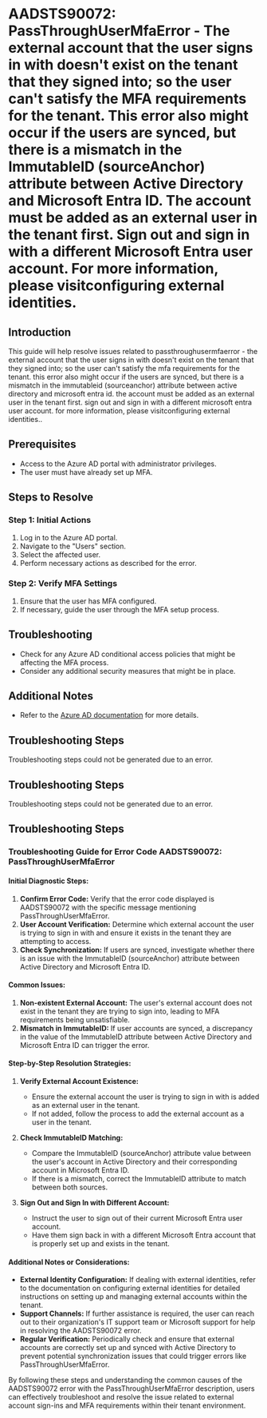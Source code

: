 # AADSTS90072: PassThroughUserMfaError - The external account that the user signs in with doesn't exist on the tenant that they signed into; so the user can't satisfy the MFA requirements for the tenant. This error also might occur if the users are synced, but there is a mismatch in the ImmutableID (sourceAnchor) attribute between Active Directory and Microsoft Entra ID. The account must be added as an external user in the tenant first. Sign out and sign in with a different Microsoft Entra user account. For more information, please visitconfiguring external identities.

## Introduction
This guide will help resolve issues related to passthroughusermfaerror - the external account that the user signs in with doesn't exist on the tenant that they signed into; so the user can't satisfy the mfa requirements for the tenant. this error also might occur if the users are synced, but there is a mismatch in the immutableid (sourceanchor) attribute between active directory and microsoft entra id. the account must be added as an external user in the tenant first. sign out and sign in with a different microsoft entra user account. for more information, please visitconfiguring external identities..

## Prerequisites
- Access to the Azure AD portal with administrator privileges.
- The user must have already set up MFA.

## Steps to Resolve

### Step 1: Initial Actions
1. Log in to the Azure AD portal.
2. Navigate to the "Users" section.
3. Select the affected user.
4. Perform necessary actions as described for the error.

### Step 2: Verify MFA Settings
1. Ensure that the user has MFA configured.
2. If necessary, guide the user through the MFA setup process.

## Troubleshooting
- Check for any Azure AD conditional access policies that might be affecting the MFA process.
- Consider any additional security measures that might be in place.

## Additional Notes
- Refer to the [Azure AD documentation](https://learn.microsoft.com/en-us/azure/active-directory/) for more details.


## Troubleshooting Steps
Troubleshooting steps could not be generated due to an error.

## Troubleshooting Steps
Troubleshooting steps could not be generated due to an error.

## Troubleshooting Steps
### Troubleshooting Guide for Error Code AADSTS90072: PassThroughUserMfaError

#### Initial Diagnostic Steps:
1. **Confirm Error Code:** Verify that the error code displayed is AADSTS90072 with the specific message mentioning PassThroughUserMfaError.
2. **User Account Verification:** Determine which external account the user is trying to sign in with and ensure it exists in the tenant they are attempting to access.
3. **Check Synchronization:** If users are synced, investigate whether there is an issue with the ImmutableID (sourceAnchor) attribute between Active Directory and Microsoft Entra ID.

#### Common Issues:
1. **Non-existent External Account:** The user's external account does not exist in the tenant they are trying to sign into, leading to MFA requirements being unsatisfiable.
2. **Mismatch in ImmutableID:** If user accounts are synced, a discrepancy in the value of the ImmutableID attribute between Active Directory and Microsoft Entra ID can trigger the error.

#### Step-by-Step Resolution Strategies:
1. **Verify External Account Existence:**
    - Ensure the external account the user is trying to sign in with is added as an external user in the tenant.
    - If not added, follow the process to add the external account as a user in the tenant.

2. **Check ImmutableID Matching:**
    - Compare the ImmutableID (sourceAnchor) attribute value between the user's account in Active Directory and their corresponding account in Microsoft Entra ID.
    - If there is a mismatch, correct the ImmutableID attribute to match between both sources.

3. **Sign Out and Sign In with Different Account:**
    - Instruct the user to sign out of their current Microsoft Entra user account.
    - Have them sign back in with a different Microsoft Entra account that is properly set up and exists in the tenant.

#### Additional Notes or Considerations:
- **External Identity Configuration:** If dealing with external identities, refer to the documentation on configuring external identities for detailed instructions on setting up and managing external accounts within the tenant.
- **Support Channels:** If further assistance is required, the user can reach out to their organization's IT support team or Microsoft support for help in resolving the AADSTS90072 error.
- **Regular Verification:** Periodically check and ensure that external accounts are correctly set up and synced with Active Directory to prevent potential synchronization issues that could trigger errors like PassThroughUserMfaError.

By following these steps and understanding the common causes of the AADSTS90072 error with the PassThroughUserMfaError description, users can effectively troubleshoot and resolve the issue related to external account sign-ins and MFA requirements within their tenant environment.